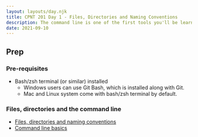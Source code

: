 ```yaml
---
layout: layouts/day.njk
title: CPNT 201 Day 1 - Files, Directories and Naming Conventions
description: The command line is one of the first tools you'll be learning as a dev. Your friends and family will think you're hacking the NSA when you're really just listing directory contents.
date: 2021-09-10
---
```


## Prep
### Pre-requisites
- Bash/zsh terminal (or similar) installed
  - Windows users can use Git Bash, which is installed along with Git.
  - Mac and Linux system come with bash/zsh terminal by default.

### Files, directories and the command line
- [Files, directories and naming conventions](https://gist.github.com/acidtone/d77059ec1851eff266339a3df70f6984)
- [Command line basics](https://gist.github.com/acidtone/316d2bd9cf59f841684dbd68ffc3ee95)